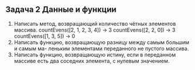 ## Задача 2 Данные и функции
1. Написать метод, возвращающий количество чётных элементов массива. countEvens([2, 1, 2, 3, 4]) → 3 countEvens([2, 2, 0]) → 3 countEvens([1, 3, 5]) → 0
2. Написать функцию, возвращающую разницу между самым большим и самым ма- леньким элементами переданного не пустого массива.
3. Написать функцию, возвращающую истину, если в переданном массиве есть два соседних элемента, с нулевым значением.